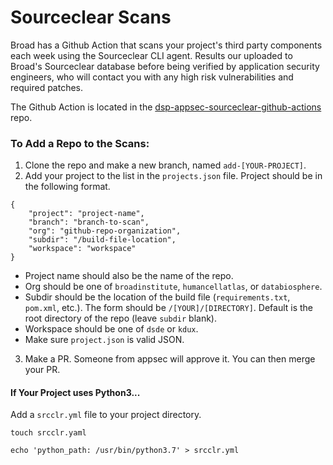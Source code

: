 # Sourceclear Scans

Broad has a Github Action that scans your project's third party components each week using the Sourceclear CLI agent. Results our uploaded to Broad's Sourceclear database before being verified by application security engineers, who will contact you with any high risk vulnerabilities and required patches.

The Github Action is located in the [dsp-appsec-sourceclear-github-actions](https://github.com/broadinstitute/dsp-appsec-sourceclear-github-actions) repo. 

### To Add a Repo to the Scans:

1. Clone the repo and make a new branch, named `add-[YOUR-PROJECT]`.
2. Add your project to the list in the `projects.json` file. Project should be in the following format.

```text
{
    "project": "project-name",
    "branch": "branch-to-scan",
    "org": "github-repo-organization",
    "subdir": "/build-file-location",
    "workspace": "workspace"
}
```

* Project name should also be the name of the repo.
* Org should be one of `broadinstitute`, `humancellatlas`, or `databiosphere`.
* Subdir should be the location of the build file \(`requirements.txt`, `pom.xml`, etc.\). The form should be `/[YOUR]/[DIRECTORY]`. Default is the root directory of the repo \(leave `subdir` blank\).
* Workspace should be one of `dsde` or `kdux`.
* Make sure `project.json` is valid JSON.

3. Make a PR. Someone from appsec will approve it. You can then merge your PR.

#### If Your Project uses Python3...

Add a `srcclr.yml` file to your project directory.

```text
touch srcclr.yaml

echo 'python_path: /usr/bin/python3.7' > srcclr.yml
```

